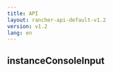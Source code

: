 ```yaml
---
title: API
layout: rancher-api-default-v1.2
version: v1.2
lang: en
---
```


## instanceConsoleInput





